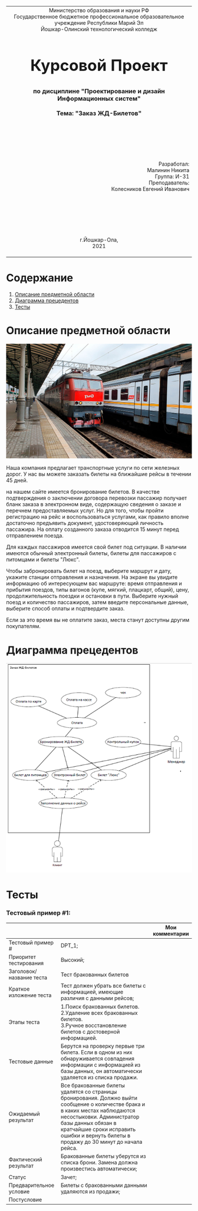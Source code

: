 <table style="width: 100%;">
  <tr>
    <td style="text-align: center; border: none;">
    Министерство образования и науки РФ<br>
Государственное бюджетное профессиональное образовательное учреждение Республики Марий Эл<br>
Йошкар-Олинский технологический колледж
</td>
  </tr>
  <tr>
    <td style="text-align: center; border: none; height: 15em;">
    <h2 style="font-size:3em;">Курсовой Проект</h2>
      <h3>по дисциплине "Проектирование и дизайн Информационных систем"<br><br> Тема:<b> "Заказ ЖД-Билетов"<b> </h3></td>
  </tr>
  <tr>
    <br><br><td style="text-align: right; border: none; height: 20em;">
      Разработал:<br/>
      Малинин Никита<br>
      Группа: И-31<br>
      Преподаватель:<br>
      Колесников Евгений Иванович
    </td>
  </tr>
  <tr>
    <td style="text-align: center; border: none; height: 5em;">
    г.Йошкар-Ола,<br> 2021</td>
  </tr>
</table>
<div style="page-break-after: always;"></div>

# Содержание  

1. [Описание предметной области](#описание-предметной-области)
2. [Диаграмма прецедентов](#диаграмма-прецедентов)
3. [Тесты](#тесты)

# Описание предметной области

![](./img/1.jpeg)

Наша компания предлагает транспортные услуги по сети железных дорог. У нас вы можете заказать билеты на ближайшие рейсы в течении 45 дней.

 на нашем сайте имеется бронирование билетов.
В качестве подтверждения о заключении договора перевозки пассажир получает бланк заказа в электронном виде, содержащую сведения о заказе и перечнем предоставляемых услуг.
 Но для того, чтобы пройти регистрацию на рейс и воспользоваться услугами, 
как правило вполне достаточно предъявить документ, удостоверяющий личность пассажира. 
На оплату созданного заказа отводится 15 минут перед отправлением поезда.

Для каждых пассажиров имеется свой билет под ситуации. В наличии имеются обычный электронный билеты, билеты для пассажиров с питомцами и билеты "Люкс".


Чтобы забронировать билет на поезд, выберите маршрут и дату, укажите станции отправления и назначения. 
На экране вы увидите информацию об интересующем вас маршруте: время отправления и прибытия поездов, типы вагонов (купе, мягкий, плацкарт, общий), 
цену, продолжительность поездки и остановки в пути. Выберите нужный поезд и количество пассажиров, затем введите персональные данные,
 выберите способ оплаты и подтвердите заказ.

 Если за это время вы не оплатите заказ, места станут доступны другим покупателям. 

# Диаграмма прецедентов

![](./img/2.png)

# Тесты
  ### Тестовый пример #1:

&nbsp;|&nbsp;| Мои комментарии
---|---|---
Тестовый пример # |DPT_1; | 
Приоритет тестирования | Высокий;| 
Заголовок/название теста | Тест бракованных билетов |
Краткое изложение теста | Тест должен убрать все билеты с информацией, имеющие различия с данными рейсов; |
Этапы теста | 1.Поиск бракованных билетов. <br>2.Удаление всех бракованных билетов.<br> 3.Ручное восстановление билетов с достоверной информацией. |
Тестовые данные | Берутся на проверку первые три билета. Если в одном из них обнаруживается совпадения информации с информацией из базы данных, он автоматически удаляется из списка продажи.| 
Ожидаемый результат |  Все бракованные билеты удалятся со страницы бронирования. Должно выйти сообщение о количестве брака и в каких местах наблюдаются несостыковки. Администратор базы данных обязан в кратчайшие сроки исправить ошибки и вернуть билеты в продажу до 30 минут до начала рейса.  |
Фактический результат | Бракованные билеты уберутся из списка брони. Замена должна произвестись автоматически; | 
Статус |  Зачет; | 
Предварительное условие |  Билеты с бракованными данными удаляются из продажи; |
Постусловие |  |
